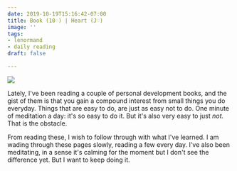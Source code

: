```yaml
---
date: 2019-10-19T15:16:42-07:00
title: Book (10♢) | Heart (J♡)
image: ''
tags:
- lenormand
- daily reading
draft: false

---
```

![](/images/20191019_151407.jpg)

Lately, I've been reading a couple of personal development books, and the gist of them is that you gain a compound interest from small things you do everyday. Things that are easy to do, are just as easy not to do. One minute of meditation a day: it's so easy to do it. But it's also very easy to just _not._ That is the obstacle.

From reading these, I wish to follow through with what I've learned. I am wading through these pages slowly, reading a few every day. I've also been meditating, in a sense it's calming for the moment but I don't see the difference yet. But I want to keep doing it.